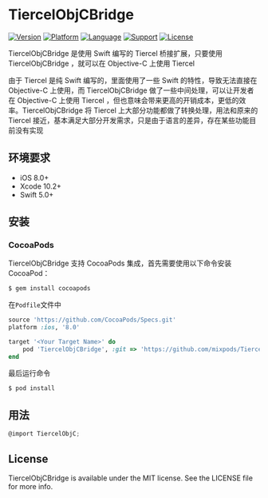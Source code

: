 # TiercelObjCBridge

[![Version](https://img.shields.io/cocoapods/v/TiercelObjCBridge.svg?style=flat)](http://cocoapods.org/pods/TiercelObjCBridge)
[![Platform](https://img.shields.io/cocoapods/p/TiercelObjCBridge.svg?style=flat)](http://cocoapods.org/pods/TiercelObjCBridge)
[![Language](https://img.shields.io/badge/language-swift-red.svg?style=flat)]()
[![Support](https://img.shields.io/badge/support-iOS%208%2B%20-brightgreen.svg?style=flat)](https://www.apple.com/nl/ios/)
[![License](https://img.shields.io/cocoapods/l/TiercelObjCBridge.svg?style=flat)](http://cocoapods.org/pods/TiercelObjCBridge)

TiercelObjCBridge 是使用 Swift 编写的 Tiercel 桥接扩展，只要使用 TiercelObjCBridge ，就可以在 Objective-C 上使用 Tiercel 

由于 Tiercel 是纯 Swift 编写的，里面使用了一些 Swift 的特性，导致无法直接在 Objective-C 上使用，而 TiercelObjCBridge 做了一些中间处理，可以让开发者在 Objective-C 上使用 Tiercel ，但也意味会带来更高的开销成本，更低的效率。TiercelObjCBridge 将 Tiercel 上大部分功能都做了转换处理，用法和原来的 Tiercel 接近，基本满足大部分开发需求，只是由于语言的差异，存在某些功能目前没有实现



## 环境要求

- iOS 8.0+
- Xcode 10.2+
- Swift 5.0+



## 安装

### CocoaPods

TiercelObjCBridge 支持 CocoaPods 集成，首先需要使用以下命令安装CocoaPod：

```bash
$ gem install cocoapods
```

在`Podfile`文件中

```ruby
source 'https://github.com/CocoaPods/Specs.git'
platform :ios, '8.0'

target '<Your Target Name>' do
    pod 'TiercelObjCBridge', :git => 'https://github.com/mixpods/TiercelObjCBridge.git'
end
```

最后运行命令

```bash
$ pod install
```


## 用法

```objective-c
@import TiercelObjC;
```



## License

TiercelObjCBridge is available under the MIT license. See the LICENSE file for more info.